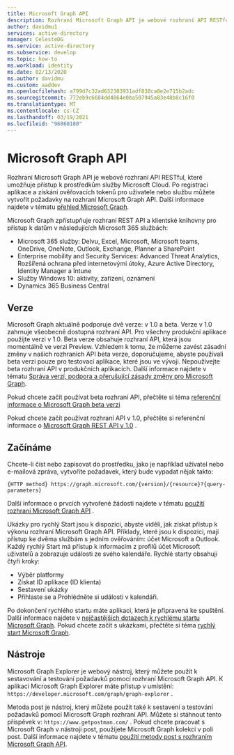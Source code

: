 ```yaml
---
title: Microsoft Graph API
description: Rozhraní Microsoft Graph API je webové rozhraní API RESTful, které umožňuje přístup k prostředkům služby Microsoft Cloud.
author: davidmu1
services: active-directory
manager: CelesteDG
ms.service: active-directory
ms.subservice: develop
ms.topic: how-to
ms.workload: identity
ms.date: 02/13/2020
ms.author: davidmu
ms.custom: aaddev
ms.openlocfilehash: a799d7c32ad632303931adf838ca8e2e715b2adc
ms.sourcegitcommit: 772eb9c6684dd4864e0ba507945a83e48b8c16f0
ms.translationtype: MT
ms.contentlocale: cs-CZ
ms.lasthandoff: 03/19/2021
ms.locfileid: "96860180"
---
```

# <a name="microsoft-graph-api"></a>Microsoft Graph API

Rozhraní Microsoft Graph API je webové rozhraní API RESTful, které umožňuje přístup k prostředkům služby Microsoft Cloud. Po registraci aplikace a získání ověřovacích tokenů pro uživatele nebo službu můžete vytvořit požadavky na rozhraní Microsoft Graph API. Další informace najdete v tématu [přehled Microsoft Graph](/graph/overview).

Microsoft Graph zpřístupňuje rozhraní REST API a klientské knihovny pro přístup k datům v následujících Microsoft 365 službách:
- Microsoft 365 služby: Delvu, Excel, Microsoft, Microsoft teams, OneDrive, OneNote, Outlook, Exchange, Planner a SharePoint
- Enterprise mobility and Security Services: Advanced Threat Analytics, Rozšířená ochrana před internetovými útoky, Azure Active Directory, Identity Manager a Intune
- Služby Windows 10: aktivity, zařízení, oznámení
- Dynamics 365 Business Central

## <a name="versions"></a>Verze

Microsoft Graph aktuálně podporuje dvě verze: v 1.0 a beta. Verze v 1.0 zahrnuje všeobecně dostupná rozhraní API. Pro všechny produkční aplikace použijte verzi v 1.0. Beta verze obsahuje rozhraní API, která jsou momentálně ve verzi Preview. Vzhledem k tomu, že můžeme zavést zásadní změny v našich rozhraních API beta verze, doporučujeme, abyste používali beta verzi pouze pro testovací aplikace, které jsou ve vývoji. Nepoužívejte beta rozhraní API v produkčních aplikacích. Další informace najdete v tématu [Správa verzí, podpora a přerušující zásady změny pro Microsoft Graph](/graph/versioning-and-support).

Pokud chcete začít používat beta rozhraní API, přečtěte si téma [referenční informace o Microsoft Graph beta verzi](/graph/api/overview?view=graph-rest-beta)

Pokud chcete začít používat rozhraní API v 1.0, přečtěte si referenční informace o [Microsoft Graph REST API v 1.0](/graph/api/overview) .

## <a name="get-started"></a>Začínáme

Chcete-li číst nebo zapisovat do prostředku, jako je například uživatel nebo e-mailová zpráva, vytvoříte požadavek, který bude vypadat nějak takto:

`{HTTP method} https://graph.microsoft.com/{version}/{resource}?{query-parameters}`

Další informace o prvcích vytvořené žádosti najdete v tématu [použití rozhraní Microsoft Graph API](/graph/use-the-api) .

Ukázky pro rychlý Start jsou k dispozici, abyste viděli, jak získat přístup k výkonu rozhraní Microsoft Graph API. Příklady, které jsou k dispozici, mají přístup ke dvěma službám s jedním ověřováním: účet Microsoft a Outlook. Každý rychlý Start má přístup k informacím z profilů účet Microsoft uživatelů a zobrazuje události ze svého kalendáře.
Rychlé starty obsahují čtyři kroky:
- Výběr platformy
- Získat ID aplikace (ID klienta)
- Sestavení ukázky
- Přihlaste se a Prohlédněte si události v kalendáři.

Po dokončení rychlého startu máte aplikaci, která je připravená ke spuštění. Další informace najdete v [nejčastějších dotazech k rychlému startu Microsoft Graph](/graph/quick-start-faq). Pokud chcete začít s ukázkami, přečtěte si téma [rychlý start Microsoft Graph](https://developer.microsoft.com/graph/quick-start).

## <a name="tools"></a>Nástroje

Microsoft Graph Explorer je webový nástroj, který můžete použít k sestavování a testování požadavků pomocí rozhraní Microsoft Graph API. K aplikaci Microsoft Graph Explorer máte přístup v umístění: `https://developer.microsoft.com/graph/graph-explorer` .

Metoda post je nástroj, který můžete použít také k sestavení a testování požadavků pomocí Microsoft Graph rozhraní API. Můžete si stáhnout tento příspěvek v: `https://www.getpostman.com/` . Pokud chcete pracovat s Microsoft Graph v nástroji post, použijete Microsoft Graph kolekci v poli post. Další informace najdete v tématu [použití metody post s rozhraním Microsoft Graph API](/graph/use-postman?context=graph%2Fapi%2Fbeta&view=graph-rest-beta).

